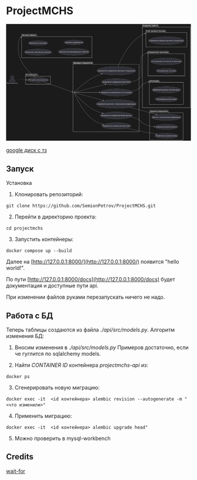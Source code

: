 # ProjectMCHS

![uml](./docs/imgs/uml_diag_dark.png)

[google диск с тз](https://drive.google.com/drive/folders/1O8I7lcUWHXA4Z6xpvW2Tnp-mM9MzI16N)

## Запуск

Установка

1. Клонировать репозиторий:

```shell
git clone https://github.com/SemionPetrov/ProjectMCHS.git
```

2. Перейти в директорию проекта:

```shell
cd projectmchs
```
3. Запустить контейнеры:

```shell
docker compose up --build
```

Далее на [http://127.0.0.1:8000/](http://127.0.0.1:8000/) появится "hello world!".

По пути [http://127.0.0.1:8000/docs](http://127.0.0.1:8000/docs) будет
документация и доступные пути api.

При изменении файлов руками перезапускать ничего не надо.

## Работа с БД

Теперь таблицы создаются из файла *./api/src/models.py*.
Алгоритм изменения БД:

1. Вносим изменения в *./api/src/models.py*
Примеров достаточно, если че гуглится по sqlalchemy models.

2. Найти *CONTAINER ID* контейнера *projectmchs-api* из:

```shell
docker ps
```

3. Сгенерировать новую миграцию:

```shel
docker exec -it  <id контейнера> alembic revision --autogenerate -m "<что изменили>"
```

4. Применить миграцию:

```shel
docker exec -it  <id контейнера> alembic upgrade head"
```

5. Можно проверить в mysql-workbench

## Credits

[wait-for](https://github.com/eficode/wait-for?tab=readme-ov-file)
